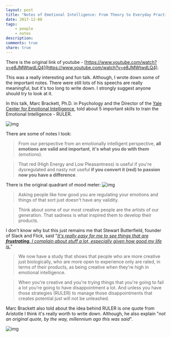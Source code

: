 ```yaml
---
layout: post
title: "Notes of Emotional Intelligence: From Theory to Everyday Practice by Marc Brackett"
date: 2017-12-08
tags: 
    - people
    - notes
description:
comments: true
share: true
---
```


There is the original link of youtube - [https://www.youtube.com/watch?v=e8JMWtwdLQ4](https://www.youtube.com/watch?v=e8JMWtwdLQ4).

This was a really interesting and fun talk. Although, I wrote down some of the important notes. There were still lots of his speechs are really meaningful, but it's too long to write down. I strongly suggest anyone should try to look at it.

In this talk, Marc Brackett, Ph.D. in Psychology and the Director of the [Yale Center for Emotional Intelligence](http://ei.yale.edu/), told about 5 important skills to train the Emotional Intelligence - RULER.

![img](http://ei.yale.edu/wp-content/uploads/2013/06/EI_DEFINITION_03-1024x512.jpg)

There are some of notes I took:

> From our perspective from an emotionally intelligent perspective, **all emotions are valid and important**, **it's what you do with them** (emotions).

> That red (High Energy and Low Pleasantness) is useful if you're dysregulated and nasty not useful **if you convert it (red) to passion now you have a difference**.

There is the original quadrant of mood meter:
![img](https://i.imgur.com/trAWNKY.jpg)


> Asking people like how good you are regulating your emotions and things of that sort just doesn't have any validity.

> Think about some of our most creative people are the artists of our generation. That sadness is what inspired them to develop their products.

I don't know why but this just remains me that Stewart Butterfield, founder of Slack and Flick, said "*[It's really easy for me to see things that are **frustrating**. I complain about stuff a lot, especially given how good my life is.](https://www.youtube.com/watch?v=zsBjAuexPq4)*"

> We now have a study that shows that people who are more creative just biologically, who are more open to experience only are rated, in terms of their products, as being creative when they're high in emotional intelligence.

> When you're creative and you're trying things that you're going to fail a lot you're going to have disappointment a lot. And unless you have those strategies (RULER) to manage those disappointments that creates potential just will not be unleashed.

Marc Brackett also told about the idea behind RULER is one quote from Aristotle I think it's really worth to write down. Although, he also explain "*not an original quote, by the way, millennium ago this was said*".
 
![img](https://pbs.twimg.com/media/CIx4FVEWwAMk5o5.jpg)

